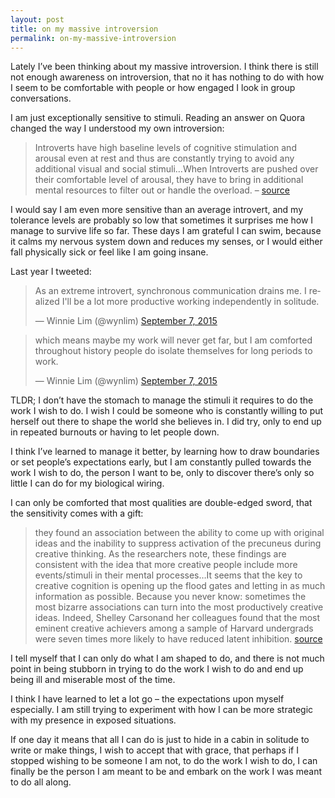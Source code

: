 ```yaml
---
layout: post
title: on my massive introversion
permalink: on-my-massive-introversion
---
```

Lately I’ve been thinking about my massive introversion. I think there is still not enough awareness on introversion, that no it has nothing to do with how I seem to be comfortable with people or how engaged I look in group conversations. 

I am just exceptionally sensitive to stimuli. Reading an answer on Quora changed the way I understood my own introversion:

>  Introverts have high baseline levels of cognitive stimulation and arousal even at rest and thus are constantly trying to avoid any additional visual and social stimuli…When Introverts are pushed over their comfortable level of arousal, they have to bring in additional mental resources to filter out or handle the overload. – [source](https://www.quora.com/Why-are-introverts-introverts)

I would say I am even more sensitive than an average introvert, and my tolerance levels are probably so low that sometimes it surprises me how I manage to survive life so far. These days I am grateful I can swim, because it calms my nervous system down and reduces my senses, or I would either fall physically sick or feel like I am going insane.

Last year I tweeted:

<blockquote class="twitter-tweet" data-lang="en"><p lang="en" dir="ltr">As an extreme introvert, synchronous communication drains me. I realized I&#39;ll be a lot more productive working independently in solitude.</p>&mdash; Winnie Lim (@wynlim) <a href="https://twitter.com/wynlim/status/640949863899762688">September 7, 2015</a></blockquote>
<script async src="//platform.twitter.com/widgets.js" charset="utf-8"></script>

<blockquote class="twitter-tweet" data-lang="en"><p lang="en" dir="ltr">which means maybe my work will never get far, but I am comforted throughout history people do isolate themselves for long periods to work.</p>&mdash; Winnie Lim (@wynlim) <a href="https://twitter.com/wynlim/status/640950604290850816">September 7, 2015</a></blockquote>
<script async src="//platform.twitter.com/widgets.js" charset="utf-8"></script>

TLDR; I don’t have the stomach to manage the stimuli it requires to do the work I wish to do. I wish I could be  someone who is constantly willing to put herself out there to shape the world she believes in. I did try, only to end up in repeated burnouts or having to let people down. 

I think I’ve learned to manage it better, by learning how to draw boundaries or set people’s expectations early, but I am constantly pulled towards the work I wish to do, the person I want to be, only to discover there’s only so little I can do for my biological wiring. 

I can only be comforted that most qualities are double-edged sword, that the sensitivity comes with a gift:

> they found an association between the ability to come up with original ideas and the inability to suppress activation of the precuneus during creative thinking. As the researchers note, these findings are consistent with the idea that more creative people include more events/stimuli in their mental processes…It seems that the key to creative cognition is opening up the flood gates and letting in as much information as possible. Because you never know: sometimes the most bizarre associations can turn into the most productively creative ideas. Indeed, Shelley Carsonand her colleagues found that the most eminent creative achievers among a sample of Harvard undergrads were seven times more likely to have reduced latent inhibition. [source](http://blogs.scientificamerican.com/beautiful-minds/the-real-link-between-creativity-and-mental-illness/)

I tell myself that I can only do what I am shaped to do, and there is not much point in being stubborn in trying to do the work I wish to do and end up being ill and miserable most of the time.

I think I have learned to let a lot go – the expectations upon myself especially. I am still trying to experiment with how I can be more strategic with my presence in exposed situations. 

If one day it means that all I can do is just to hide in a cabin in solitude to write or make things, I wish to accept that with grace, that perhaps if I stopped wishing to be someone I am not, to do the work I wish to do, I can finally be the person I am meant to be and embark on the work I was meant to do all along.
